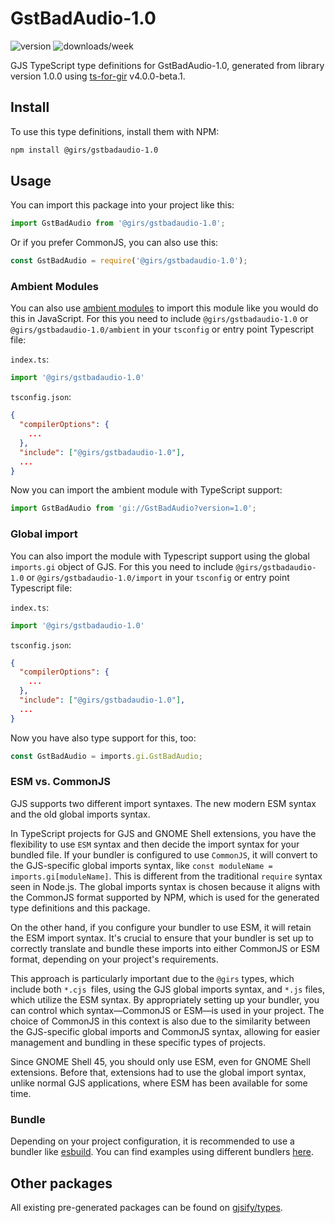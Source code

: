 
# GstBadAudio-1.0

![version](https://img.shields.io/npm/v/@girs/gstbadaudio-1.0)
![downloads/week](https://img.shields.io/npm/dw/@girs/gstbadaudio-1.0)


GJS TypeScript type definitions for GstBadAudio-1.0, generated from library version 1.0.0 using [ts-for-gir](https://github.com/gjsify/ts-for-gir) v4.0.0-beta.1.


## Install

To use this type definitions, install them with NPM:
```bash
npm install @girs/gstbadaudio-1.0
```

## Usage

You can import this package into your project like this:
```ts
import GstBadAudio from '@girs/gstbadaudio-1.0';
```

Or if you prefer CommonJS, you can also use this:
```ts
const GstBadAudio = require('@girs/gstbadaudio-1.0');
```

### Ambient Modules

You can also use [ambient modules](https://github.com/gjsify/ts-for-gir/tree/main/packages/cli#ambient-modules) to import this module like you would do this in JavaScript.
For this you need to include `@girs/gstbadaudio-1.0` or `@girs/gstbadaudio-1.0/ambient` in your `tsconfig` or entry point Typescript file:

`index.ts`:
```ts
import '@girs/gstbadaudio-1.0'
```

`tsconfig.json`:
```json
{
  "compilerOptions": {
    ...
  },
  "include": ["@girs/gstbadaudio-1.0"],
  ...
}
```

Now you can import the ambient module with TypeScript support: 

```ts
import GstBadAudio from 'gi://GstBadAudio?version=1.0';
```

### Global import

You can also import the module with Typescript support using the global `imports.gi` object of GJS.
For this you need to include `@girs/gstbadaudio-1.0` or `@girs/gstbadaudio-1.0/import` in your `tsconfig` or entry point Typescript file:

`index.ts`:
```ts
import '@girs/gstbadaudio-1.0'
```

`tsconfig.json`:
```json
{
  "compilerOptions": {
    ...
  },
  "include": ["@girs/gstbadaudio-1.0"],
  ...
}
```

Now you have also type support for this, too:

```ts
const GstBadAudio = imports.gi.GstBadAudio;
```


### ESM vs. CommonJS

GJS supports two different import syntaxes. The new modern ESM syntax and the old global imports syntax.

In TypeScript projects for GJS and GNOME Shell extensions, you have the flexibility to use `ESM` syntax and then decide the import syntax for your bundled file. If your bundler is configured to use `CommonJS`, it will convert to the GJS-specific global imports syntax, like `const moduleName = imports.gi[moduleName]`. This is different from the traditional `require` syntax seen in Node.js. The global imports syntax is chosen because it aligns with the CommonJS format supported by NPM, which is used for the generated type definitions and this package.

On the other hand, if you configure your bundler to use ESM, it will retain the ESM import syntax. It's crucial to ensure that your bundler is set up to correctly translate and bundle these imports into either CommonJS or ESM format, depending on your project's requirements.

This approach is particularly important due to the `@girs` types, which include both `*.cjs `files, using the GJS global imports syntax, and `*.js` files, which utilize the ESM syntax. By appropriately setting up your bundler, you can control which syntax—CommonJS or ESM—is used in your project. The choice of CommonJS in this context is also due to the similarity between the GJS-specific global imports and CommonJS syntax, allowing for easier management and bundling in these specific types of projects.

Since GNOME Shell 45, you should only use ESM, even for GNOME Shell extensions. Before that, extensions had to use the global import syntax, unlike normal GJS applications, where ESM has been available for some time.

### Bundle

Depending on your project configuration, it is recommended to use a bundler like [esbuild](https://esbuild.github.io/). You can find examples using different bundlers [here](https://github.com/gjsify/ts-for-gir/tree/main/examples).

## Other packages

All existing pre-generated packages can be found on [gjsify/types](https://github.com/gjsify/types).

